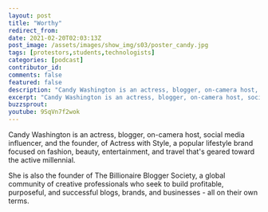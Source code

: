 ```yaml
---
layout: post
title: "Worthy"
redirect_from:
date: 2021-02-20T02:03:13Z
post_image: /assets/images/show_img/s03/poster_candy.jpg
tags: [protestors,students,technologists]
categories: [podcast]
contributor_id: 
comments: false
featured: false
description: "Candy Washington is an actress, blogger, on-camera host, social media influencer, and the founder, of Actress with Style."
excerpt: "Candy Washington is an actress, blogger, on-camera host, social media influencer, and the founder, of Actress with Style."
buzzsprout: 
youtube: 9SqVn7f2wok
---
```

Candy Washington is an actress, blogger, on-camera host, social media influencer, and the founder, of Actress with Style, a popular lifestyle brand focused on fashion, beauty, entertainment, and travel that's geared toward the active millennial.

She is also the founder of The Billionaire Blogger Society, a global community of creative professionals who seek to build profitable, purposeful, and successful blogs, brands, and businesses - all on their own terms.